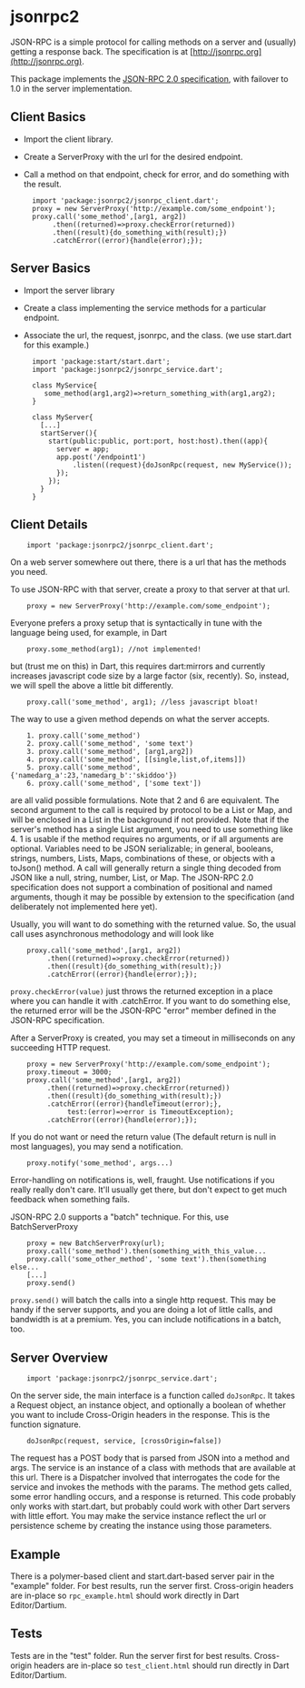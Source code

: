 jsonrpc2
========

JSON-RPC is a simple protocol for calling methods on a server and (usually)
getting a response back. The specification is at [http://jsonrpc.org](http://jsonrpc.org).

This package implements the [JSON-RPC 2.0 specification](http://www.jsonrpc.org/specification),
with failover to 1.0 in the server implementation.
 
Client Basics
-------------

- Import the client library.
- Create a ServerProxy with the url for the desired endpoint.
- Call a method on that endpoint, check for error, and do something with the result.

 
        import 'package:jsonrpc2/jsonrpc_client.dart';
        proxy = new ServerProxy('http://example.com/some_endpoint');
        proxy.call('some_method',[arg1, arg2])
             .then((returned)=>proxy.checkError(returned))
             .then((result){do_something_with(result);})
             .catchError((error){handle(error);});

Server Basics
-------------

- Import the server library
- Create a class implementing the service methods for a particular endpoint.
- Associate the url, the request, jsonrpc, and the class. (we use start.dart for 
this example.)


        import 'package:start/start.dart';
        import 'package:jsonrpc2/jsonrpc_service.dart';
        
        class MyService{
           some_method(arg1,arg2)=>return_something_with(arg1,arg2);
        }
        
        class MyServer{
          [...]
          startServer(){
            start(public:public, port:port, host:host).then((app){
              server = app;
              app.post('/endpoint1')
                  .listen((request){doJsonRpc(request, new MyService());
              });
            });
          }
        }

Client Details
--------------

        import 'package:jsonrpc2/jsonrpc_client.dart';

On a web server somewhere out there, there is a url that has the methods you need.

To use JSON-RPC with that server, create a proxy to that server at that url.
   
        proxy = new ServerProxy('http://example.com/some_endpoint');

Everyone prefers a proxy setup that is syntactically in tune with the language being used,
for example, in Dart

        proxy.some_method(arg1); //not implemented!

but (trust me on this) in Dart, this requires dart:mirrors and currently increases
javascript code size by a large factor (six, recently). So, instead, we will spell
the above a little bit differently.

        proxy.call('some_method', arg1); //less javascript bloat!

The way to use a given method depends on what the server accepts.

        1. proxy.call('some_method')
        2. proxy.call('some_method', 'some text')
        3. proxy.call('some_method', [arg1,arg2])
        4. proxy.call('some_method', [[single,list,of,items]])
        5. proxy.call('some_method', {'namedarg_a':23,'namedarg_b':'skiddoo'})
        6. proxy.call('some_method', ['some text'])
        
are all valid possible formulations. Note that 2 and 6 are equivalent. The second argument 
to the call is required by protocol to be a List or Map, and will be enclosed in 
a List in the background if not provided. Note that if the server's method has 
a single List argument, you need to use something like 4. 1 is usable if the 
method requires no arguments, or if all arguments are optional. Variables need to 
be JSON serializable; in general, booleans, strings, numbers, Lists, Maps, 
combinations of these, or objects with a toJson() method. A call will generally
return a single thing decoded from JSON like a null, string, number, List, or Map.
The JSON-RPC 2.0 specification does not support a combination of positional and
named arguments, though it may be possible by extension to the specification (and 
deliberately not implemented here yet). 

Usually, you will want to do something with the returned value. So, the usual
call uses asynchronous methodology and will look like

        proxy.call('some_method',[arg1, arg2])
             .then((returned)=>proxy.checkError(returned))
             .then((result){do_something_with(result);})
             .catchError((error){handle(error);});

`proxy.checkError(value)` just throws the returned exception in a place where you
can handle it with .catchError. If you want to do something else, the returned
error will be the JSON-RPC "error" member defined in the JSON-RPC specification.  

After a ServerProxy is created, you may set a timeout in milliseconds on any
succeeding HTTP request.

        proxy = new ServerProxy('http://example.com/some_endpoint');
        proxy.timeout = 3000;
        proxy.call('some_method',[arg1, arg2])
             .then((returned)=>proxy.checkError(returned))
             .then((result){do_something_with(result);})
             .catchError((error){handleTimeout(error);},
                  test:(error)=>error is TimeoutException);
             .catchError((error){handle(error);});

If you do not want or need the return value (The default return is null in most 
languages), you may send a notification.

        proxy.notify('some_method', args...)
        
Error-handling on notifications is, well, fraught. Use notifications if you really
really don't care. It'll usually get there, but don't expect to get much feedback
when something fails.
        
JSON-RPC 2.0 supports a "batch" technique. For this, use BatchServerProxy

        proxy = new BatchServerProxy(url); 
        proxy.call('some_method').then(something_with_this_value...
        proxy.call('some_other_method', 'some text').then(something else...
        [...]
        proxy.send()

`proxy.send()` will batch the calls into a single http request. This may be handy
if the server supports, and you are doing a lot of little calls, and bandwidth 
is at a premium. Yes, you can include notifications in a batch, too.


Server Overview
---------------
        
        import 'package:jsonrpc2/jsonrpc_service.dart';

On the server side, the main interface is a function called `doJsonRpc`. It 
takes a Request object, an instance object, and optionally a boolean of whether
you want to include Cross-Origin headers in the response. This is the function signature.

        doJsonRpc(request, service, [crossOrigin=false]) 
        
The request has a POST body that is parsed from JSON into a method and args. The
service is an instance of a class with methods that are available at this url. 
There is a Dispatcher involved that interrogates the code for the service and 
invokes the methods with the params. The method gets called, some error handling
occurs, and a response is returned.  This code probably only works with 
start.dart, but probably could work with other Dart servers with little effort. 
You may make the service instance reflect the url or persistence scheme by 
creating the instance using those parameters.   

Example
--------------

There is a polymer-based client and start.dart-based server pair in the "example"
folder. For best results, run the server first. Cross-origin headers are in-place
so `rpc_example.html` should work directly in Dart Editor/Dartium.

Tests
---------

Tests are in the "test" folder. Run the server first for best results.
Cross-origin headers are in-place so `test_client.html` should run directly in Dart 
Editor/Dartium.
